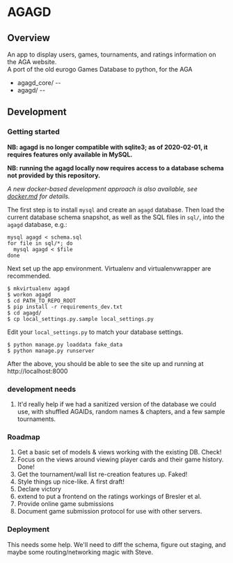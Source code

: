 # AGAGD

## Overview
An app to display users, games, tournaments, and ratings information on the AGA website.  
A port of the old eurogo Games Database to python, for the AGA

 - agagd_core/     --
 - agagd/          -- 

## Development

### Getting started

**NB: agagd is no longer compatible with sqlite3; as of 2020-02-01, it requires features only available in MySQL.**

**NB: running the agagd locally now requires access to a database schema not provided by this repository.**

*A new docker-based development approach is also available, see [docker.md](docker.md) for details.*


The first step is to install `mysql` and create an `agagd` database. Then load the current database schema snapshot, as well
as the SQL files in `sql/`, into the `agagd` database, e.g.:

~~~
mysql agagd < schema.sql
for file in sql/*; do
  mysql agagd < $file
done
~~~

Next set up the app environment. Virtualenv and virtualenvwrapper are recommended.

~~~
$ mkvirtualenv agagd
$ workon agagd 
$ cd PATH_TO_REPO_ROOT
$ pip install -r requirements_dev.txt
$ cd agagd/
$ cp local_settings.py.sample local_settings.py
~~~

Edit your `local_settings.py` to match your database settings.

~~~
$ python manage.py loaddata fake_data
$ python manage.py runserver
~~~

After the above, you should be able to see the site up and running at http://localhost:8000

### development needs
1. It'd really help if we had a sanitized version of the database we could use,
with shuffled AGAIDs, random names & chapters, and a few sample tournaments.

### Roadmap

1. Get a basic set of models & views working with the existing DB. Check!
2. Focus on the views around viewing player cards and their game history. Done!
3. Get the tournament/wall list re-creation features up. Faked!
4. Style things up nice-like. A first draft!
5. Declare victory
6. extend to put a frontend on the ratings workings of Bresler et al.
7. Provide online game submissions
8. Document game submission protocol for use with other servers.


### Deployment

This needs some help.  We'll need to diff the schema, figure out staging, 
and maybe some routing/networking magic with Steve.



